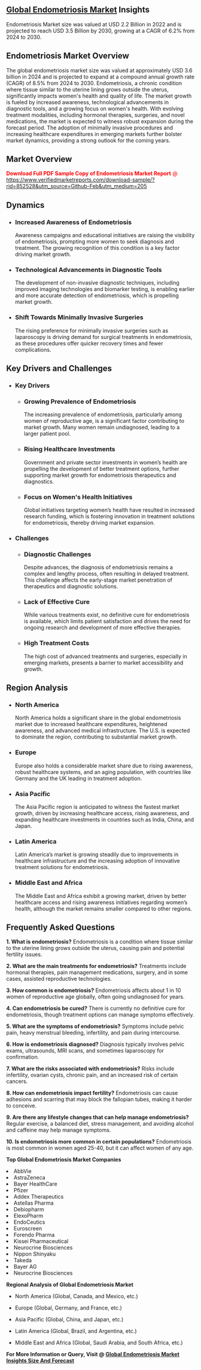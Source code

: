 <h2><a href="https://www.verifiedmarketreports.com/download-sample/?rid=852528&amp;utm_source=Github&amp;utm_medium=205" target="_blank">Global Endometriosis Market</a> Insights</h2><p>Endometriosis Market size was valued at USD 2.2 Billion in 2022 and is projected to reach USD 3.5 Billion by 2030, growing at a CAGR of 6.2% from 2024 to 2030.</p><p> <h2>Endometriosis Market Overview</h2> <p>The global endometriosis market size was valued at approximately USD 3.6 billion in 2024 and is projected to expand at a compound annual growth rate (CAGR) of 8.5% from 2024 to 2030. Endometriosis, a chronic condition where tissue similar to the uterine lining grows outside the uterus, significantly impacts women's health and quality of life. The market growth is fueled by increased awareness, technological advancements in diagnostic tools, and a growing focus on women's health. With evolving treatment modalities, including hormonal therapies, surgeries, and novel medications, the market is expected to witness robust expansion during the forecast period. The adoption of minimally invasive procedures and increasing healthcare expenditures in emerging markets further bolster market dynamics, providing a strong outlook for the coming years.</p> <h2>Market Overview</h2> <p><p><span class=""><span style="color: #ff0000;"><strong>Download Full PDF Sample Copy of Endometriosis Market Report</strong> @ </span><a href="https://www.verifiedmarketreports.com/download-sample/?rid=852528&amp;utm_source=Github-Feb&amp;utm_medium=205" target="_blank">https://www.verifiedmarketreports.com/download-sample/?rid=852528&amp;utm_source=Github-Feb&amp;utm_medium=205</a></span></p></p> <h2>Dynamics</h2> <ul> <li><h3>Increased Awareness of Endometriosis</h3> Awareness campaigns and educational initiatives are raising the visibility of endometriosis, prompting more women to seek diagnosis and treatment. The growing recognition of this condition is a key factor driving market growth.</li> <li><h3>Technological Advancements in Diagnostic Tools</h3> The development of non-invasive diagnostic techniques, including improved imaging technologies and biomarker testing, is enabling earlier and more accurate detection of endometriosis, which is propelling market growth.</li> <li><h3>Shift Towards Minimally Invasive Surgeries</h3> The rising preference for minimally invasive surgeries such as laparoscopy is driving demand for surgical treatments in endometriosis, as these procedures offer quicker recovery times and fewer complications.</li> </ul> <h2>Key Drivers and Challenges</h2> <ul> <li><h3>Key Drivers</h3> <ul> <li><h3>Growing Prevalence of Endometriosis</h3> The increasing prevalence of endometriosis, particularly among women of reproductive age, is a significant factor contributing to market growth. Many women remain undiagnosed, leading to a larger patient pool.</li> <li><h3>Rising Healthcare Investments</h3> Government and private sector investments in women’s health are propelling the development of better treatment options, further supporting market growth for endometriosis therapeutics and diagnostics.</li> <li><h3>Focus on Women's Health Initiatives</h3> Global initiatives targeting women’s health have resulted in increased research funding, which is fostering innovation in treatment solutions for endometriosis, thereby driving market expansion.</li> </ul> </li> <li><h3>Challenges</h3> <ul> <li><h3>Diagnostic Challenges</h3> Despite advances, the diagnosis of endometriosis remains a complex and lengthy process, often resulting in delayed treatment. This challenge affects the early-stage market penetration of therapeutics and diagnostic solutions.</li> <li><h3>Lack of Effective Cure</h3> While various treatments exist, no definitive cure for endometriosis is available, which limits patient satisfaction and drives the need for ongoing research and development of more effective therapies.</li> <li><h3>High Treatment Costs</h3> The high cost of advanced treatments and surgeries, especially in emerging markets, presents a barrier to market accessibility and growth.</li> </ul> </li> </ul> <h2>Region Analysis</h2> <ul> <li><h3>North America</h3> North America holds a significant share in the global endometriosis market due to increased healthcare expenditures, heightened awareness, and advanced medical infrastructure. The U.S. is expected to dominate the region, contributing to substantial market growth.</li> <li><h3>Europe</h3> Europe also holds a considerable market share due to rising awareness, robust healthcare systems, and an aging population, with countries like Germany and the UK leading in treatment adoption.</li> <li><h3>Asia Pacific</h3> The Asia Pacific region is anticipated to witness the fastest market growth, driven by increasing healthcare access, rising awareness, and expanding healthcare investments in countries such as India, China, and Japan.</li> <li><h3>Latin America</h3> Latin America’s market is growing steadily due to improvements in healthcare infrastructure and the increasing adoption of innovative treatment solutions for endometriosis.</li> <li><h3>Middle East and Africa</h3> The Middle East and Africa exhibit a growing market, driven by better healthcare access and rising awareness initiatives regarding women’s health, although the market remains smaller compared to other regions.</li> </ul> <h2>Frequently Asked Questions</h2> <p><strong>1. What is endometriosis?</strong> Endometriosis is a condition where tissue similar to the uterine lining grows outside the uterus, causing pain and potential fertility issues.</p> <p><strong>2. What are the main treatments for endometriosis?</strong> Treatments include hormonal therapies, pain management medications, surgery, and in some cases, assisted reproductive technologies.</p> <p><strong>3. How common is endometriosis?</strong> Endometriosis affects about 1 in 10 women of reproductive age globally, often going undiagnosed for years.</p> <p><strong>4. Can endometriosis be cured?</strong> There is currently no definitive cure for endometriosis, though treatment options can manage symptoms effectively.</p> <p><strong>5. What are the symptoms of endometriosis?</strong> Symptoms include pelvic pain, heavy menstrual bleeding, infertility, and pain during intercourse.</p> <p><strong>6. How is endometriosis diagnosed?</strong> Diagnosis typically involves pelvic exams, ultrasounds, MRI scans, and sometimes laparoscopy for confirmation.</p> <p><strong>7. What are the risks associated with endometriosis?</strong> Risks include infertility, ovarian cysts, chronic pain, and an increased risk of certain cancers.</p> <p><strong>8. How can endometriosis impact fertility?</strong> Endometriosis can cause adhesions and scarring that may block the fallopian tubes, making it harder to conceive.</p> <p><strong>9. Are there any lifestyle changes that can help manage endometriosis?</strong> Regular exercise, a balanced diet, stress management, and avoiding alcohol and caffeine may help manage symptoms.</p> <p><strong>10. Is endometriosis more common in certain populations?</strong> Endometriosis is most common in women aged 25-40, but it can affect women of any age.</p> </p><p><strong>Top Global Endometriosis Market Companies</strong></p><div data-test-id=""><p><li>AbbVie</li><li> AstraZeneca</li><li> Bayer HealthCare</li><li> Pfizer</li><li> Addex Therapeutics</li><li> Astellas Pharma</li><li> Debiopharm</li><li> ElexoPharm</li><li> EndoCeutics</li><li> Euroscreen</li><li> Forendo Pharma</li><li> Kissei Pharmaceutical</li><li> Neurocrine Biosciences</li><li> Nippon Shinyaku</li><li> Takeda</li><li> Bayer AG</li><li> Neurocrine Biosciences</li></p><div><strong>Regional Analysis of&nbsp;Global Endometriosis Market</strong></div><ul><li dir="ltr"><p dir="ltr">North America&nbsp;(Global, Canada, and Mexico, etc.)</p></li><li dir="ltr"><p dir="ltr">Europe (Global, Germany, and France, etc.)</p></li><li dir="ltr"><p dir="ltr">Asia Pacific&nbsp;(Global, China, and Japan, etc.)</p></li><li dir="ltr"><p dir="ltr">Latin America&nbsp;(Global, Brazil, and Argentina, etc.)</p></li><li dir="ltr">Middle East and Africa&nbsp;(Global, Saudi Arabia, and South Africa, etc.)</li></ul><p><strong>For More Information or Query, Visit @&nbsp;</strong><strong><a href="https://www.verifiedmarketreports.com/product/endometriosis-market/?utm_source=Github&amp;utm_medium=205" target="_blank">Global Endometriosis Market Insights Size And Forecast</a></strong></p></div>
